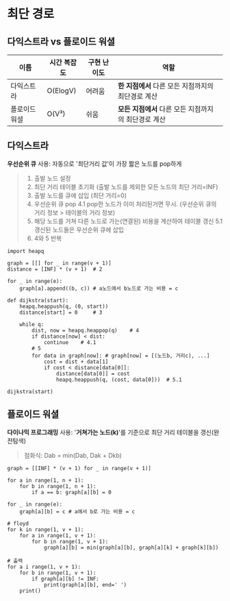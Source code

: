 # 최단 경로
## 다익스트라 vs 플로이드 워셜

| 이름 | 시간 복잡도 | 구현 난이도 | 역할 |
|--|--|--|--|
| 다익스트라 | O(ElogV) | 어려움 | **한 지점에서** 다른 모든 지점까지의 최단경로 계산 |
| 플로이드 워셜 | O(V³) | 쉬움 | **모든 지점에서** 다른 모든 지점까지의 최단경로 계산 |

## 다익스트라
**우선순위 큐** 사용: 자동으로 '최단거리 값'이 가장 짧은 노드를 pop하게
> 1. 출발 노드 설정
> 2. 최단 거리 테이블 초기화 (출발 노드를 제외한 모든 노드의 최단 거리=INF)
> 3. 출발 노드를 큐에 삽입 (최단 거리=0)
> 4. 우선순위 큐 pop
> 4.1 pop한 노드가 이미 처리된거면 무시. (우선순위 큐의 거리 정보 > 테이블의 거리 정보) 
> 5. 해당 노드를 거쳐 다른 노드로 가는(연결된) 비용을 계산하여 테이블 갱신
> 5.1 갱신된 노드들은 우선순위 큐에 삽입
> 6. 4와 5 반복

    import heapq
	
	graph = [[] for _ in range(v + 1)]
	distance = [INF] * (v + 1)	# 2

	for _ in range(e):
		graph[a].append((b, c))	# a노드에서 b노드로 가는 비용 = c

	def dijkstra(start):
		heapq.heappush(q, (0, start))
		distance[start] = 0		# 3
	
		while q:
			dist, now = heapq.heappop(q)	# 4
			if distance[now] < dist:
				continue	# 4.1
			# 5
			for data in graph[now]:	# graph[now] = [(노드b, 거리c), ...]
				cost = dist + data[1]
				if cost < distance[data[0]]:
					distance[data[0]] = cost
					heapq.heappush(q, (cost, data[0]))	# 5.1

	dijkstra(start)

## 플로이드 워셜
**다이나믹 프로그래밍** 사용: '**거쳐가는 노드(k)**'를 기준으로 최단 거리 테이블을 갱신(완전탐색)
> 점화식: Dab = min(Dab, Dak + Dkb) 

    graph = [[INF] * (v + 1) for _ in range(v + 1)]
    
    for a in range(1, n + 1):
		for b in range(1, n + 1):
			if a == b: graph[a][b] = 0
			
	for _ in range(e):
		graph[a][b] = c	# a에서 b로 가는 비용 = c

	# floyd 
	for k in range(1, v + 1):
		for a in range(1, v + 1):
			for b in range(1, v + 1):
				graph[a][b] = min(graph[a][b], graph[a][k] + graph[k][b])
	
	# 출력
	for a i range(1, v + 1):
		for b in range(1, v + 1):
			if graph[a][b] != INF:
				print(graph[a][b], end=' ')
		print()
